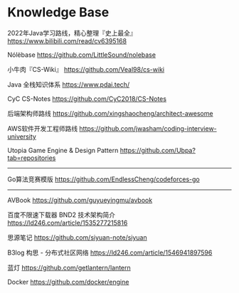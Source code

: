 # Knowledge Base 

2022年Java学习路线，精心整理『史上最全』 https://www.bilibili.com/read/cv6395168

Nólëbase https://github.com/LittleSound/nolebase

小牛肉『CS-Wiki』 https://github.com/Veal98/cs-wiki

Java 全栈知识体系 https://www.pdai.tech/ 

CyC CS-Notes https://github.com/CyC2018/CS-Notes

后端架构师路线 https://github.com/xingshaocheng/architect-awesome

AWS软件开发工程师路线 https://github.com/jwasham/coding-interview-university

Utopia Game Engine & Design Pattern https://github.com/Ubpa?tab=repositories

---

Go算法竞赛模版 https://github.com/EndlessCheng/codeforces-go

---

AVBook https://github.com/guyueyingmu/avbook

百度不限速下载器 BND2 技术架构简介 https://ld246.com/article/1535277215816

思源笔记 https://github.com/siyuan-note/siyuan

B3log 构思 - 分布式社区网络 https://ld246.com/article/1546941897596

蓝灯 https://github.com/getlantern/lantern

Docker https://github.com/docker/engine 

